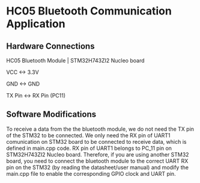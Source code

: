 # HC05 Bluetooth Communication Application

## Hardware Connections

HC05 Bluetooth Module  |      STM32H743ZI2 Nucleo board

VCC         <->     3.3V

GND         <->     GND

TX Pin   <->     RX Pin (PC11)


## Software Modifications

To receive a data from the the bluetooth module, we do not need the TX pin of the STM32 to be connected. We only need the RX pin of UART1 comunication on STM32 board to be connected to receive data, which is defined in main.cpp code. RX pin of UART1 belongs to PC_11 pin on STM32H743ZI2 Nucleo board. Therefore, if you are using another STM32 board, you need to connect the bluetooth module to the correct UART RX pin on the STM32 (by reading the datasheet/user manual) and modify the main.cpp file to enable the corresponding GPIO clock and UART pin.
